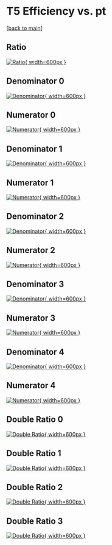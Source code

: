 # T5 Efficiency vs. pt

[[back to main](./)]



## Ratio

[![Ratio](../mtv/var/T5_base_0_-1_eff_pt.png){ width=600px }](../mtv/var/T5_base_0_-1_eff_pt.pdf)

## Denominator 0

[![Denominator](../mtv/den/T5_base_0_-1_eff_pt_den0.png){ width=600px }](../mtv/den/T5_base_0_-1_eff_pt_den0.pdf)

## Numerator 0

[![Numerator](../mtv/num/T5_base_0_-1_eff_pt_num0.png){ width=600px }](../mtv/num/T5_base_0_-1_eff_pt_num0.pdf)

## Denominator 1

[![Denominator](../mtv/den/T5_base_0_-1_eff_pt_den1.png){ width=600px }](../mtv/den/T5_base_0_-1_eff_pt_den1.pdf)

## Numerator 1

[![Numerator](../mtv/num/T5_base_0_-1_eff_pt_num1.png){ width=600px }](../mtv/num/T5_base_0_-1_eff_pt_num1.pdf)

## Denominator 2

[![Denominator](../mtv/den/T5_base_0_-1_eff_pt_den2.png){ width=600px }](../mtv/den/T5_base_0_-1_eff_pt_den2.pdf)

## Numerator 2

[![Numerator](../mtv/num/T5_base_0_-1_eff_pt_num2.png){ width=600px }](../mtv/num/T5_base_0_-1_eff_pt_num2.pdf)

## Denominator 3

[![Denominator](../mtv/den/T5_base_0_-1_eff_pt_den3.png){ width=600px }](../mtv/den/T5_base_0_-1_eff_pt_den3.pdf)

## Numerator 3

[![Numerator](../mtv/num/T5_base_0_-1_eff_pt_num3.png){ width=600px }](../mtv/num/T5_base_0_-1_eff_pt_num3.pdf)

## Denominator 4

[![Denominator](../mtv/den/T5_base_0_-1_eff_pt_den4.png){ width=600px }](../mtv/den/T5_base_0_-1_eff_pt_den4.pdf)

## Numerator 4

[![Numerator](../mtv/num/T5_base_0_-1_eff_pt_num4.png){ width=600px }](../mtv/num/T5_base_0_-1_eff_pt_num4.pdf)

## Double Ratio 0

[![Double Ratio](../mtv/ratio/T5_base_0_-1_eff_pt_ratio0.png){ width=600px }](../mtv/ratio/T5_base_0_-1_eff_pt_ratio0.pdf)

## Double Ratio 1

[![Double Ratio](../mtv/ratio/T5_base_0_-1_eff_pt_ratio1.png){ width=600px }](../mtv/ratio/T5_base_0_-1_eff_pt_ratio1.pdf)

## Double Ratio 2

[![Double Ratio](../mtv/ratio/T5_base_0_-1_eff_pt_ratio2.png){ width=600px }](../mtv/ratio/T5_base_0_-1_eff_pt_ratio2.pdf)

## Double Ratio 3

[![Double Ratio](../mtv/ratio/T5_base_0_-1_eff_pt_ratio3.png){ width=600px }](../mtv/ratio/T5_base_0_-1_eff_pt_ratio3.pdf)

